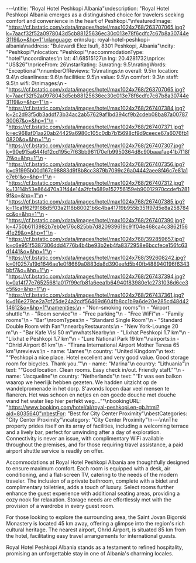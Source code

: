 ---\ntitle: "Royal Hotel Peshkopi Albania"\ndescription: "Royal Hotel Peshkopi Albania emerges as a distinguished choice for travelers seeking comfort and convenience in the heart of Peshkopi."\nfeaturedImage: "https://cf.bstatic.com/xdata/images/hotel/max1024x768/263707065.jpg?k=7aacf32f52a0978043d5cb88125636ec30c013e78f6cdfc7c67b8a30744e3119&o=&hp=1"\nlanguage: en\nslug: royal-hotel-peshkopi-albania\naddress: "Bulevardi Elez Isufi, 8301 Peshkopi, Albania"\ncity: "Peshkopi"\nlocation: "Peshkopi"\naccommodationType: "hotel"\ncoordinates:\n  lat: 41.68515127\n  lng: 20.4281732\nprice: "US$26"\npriceFrom: 26\nstarRating: 3\nrating: 9.5\nratingWords: "Exceptional"\nnumberOfReviews: 15\nratings:\n  overall: 9.5\n  location: 9.4\n  cleanliness: 9.6\n  facilities: 9.5\n  value: 9.5\n  comfort: 9.3\n  staff: 9.5\n  wifi: 0\nimages:\n  - "https://cf.bstatic.com/xdata/images/hotel/max1024x768/263707065.jpg?k=7aacf32f52a0978043d5cb88125636ec30c013e78f6cdfc7c67b8a30744e3119&o=&hp=1"\n  - "https://cf.bstatic.com/xdata/images/hotel/max1024x768/267407384.jpg?k=2c2d93f5db3addf73b34ac2ab57629af1bd394cf9b2cdeb08ba87a0078730067&o=&hp=1"\n  - "https://cf.bstatic.com/xdata/images/hotel/max1024x768/267407371.jpg?k=ec968af01aa20ab24429a6980c105c0db7b15698cf9d9ceece67a6076fb10820&o=&hp=1"\n  - "https://cf.bstatic.com/xdata/images/hotel/max1024x768/267407307.jpg?k=90e915a644fd12cd195c7f63bb961170efb9950364d8c90baaa1ae41b7f18f7f&o=&hp=1"\n  - "https://cf.bstatic.com/xdata/images/hotel/max1024x768/267407356.jpg?k=c91995b00d167c98883d9f8b8cc3879b7099c26a04442aee8f46c7e81a1c7eb1&o=&hp=1"\n  - "https://cf.bstatic.com/xdata/images/hotel/max1024x768/267407312.jpg?k=13114b53e864470a31f44e14a2fcfa689a152756159eb90012970ccdefb2819f&o=&hp=1"\n  - "https://cf.bstatic.com/xdata/images/hotel/max1024x768/267407385.jpg?k=11ca1f62f9168d5f03a2118b80021b6c4ba41719b955b351f97d5e8a258784cc&o=&hp=1"\n  - "https://cf.bstatic.com/xdata/images/hotel/max1024x768/267407390.jpg?k=4750b6113982b7eb0e176c825bb7d820939619c91f04e468ca4c3862f5641e29&o=&hp=1"\n  - "https://cf.bstatic.com/xdata/images/hotel/max1024x768/392859657.jpg?k=c6e951f5387306ddd4776b4b4be93b2eb4fa8372958e6bccfece156fc63d1441&o=&hp=1"\n  - "https://cf.bstatic.com/xdata/images/hotel/max1024x768/392608242.jpg?k=0f0257a19d1646ae1e0f8669a0883da8d390eefd5b40fb488940196f6343bbf7&o=&hp=1"\n  - "https://cf.bstatic.com/xdata/images/hotel/max1024x768/267437394.jpg?k=0a14f77e76525681a017f99cfb81a6eea1b64940f83980e1c2731036d6ce3c5f&o=&hp=1"\n  - "https://cf.bstatic.com/xdata/images/hotel/max1024x768/267437361.jpg?k=d16e279ce2a7cf25de24a2cdf56469d604fb8cc1b9a6de20e285cd48d4214612&o=&hp=1"\namenities:\n  - "Non-smoking rooms"\n  - "Airport shuttle"\n  - "Room service"\n  - "Free parking"\n  - "Free WiFi"\n  - "Family rooms"\n  - "Bar"\nroomTypes:\n  - "Standard Single Room"\n  - "Standard Double Room with Fan"\nnearbyRestaurants:\n  - "New York-Lounge 20 m"\n  - "Bar Kafe Visi 50 m"\nwhatsNearby:\n  - "Llixhat Peshkopi 1.7 km"\n  - "Llixhat e Peshkopi 1.7 km"\n  - "Lure National Park 19 km"\nairports:\n  - "Ohrid Airport 61 km"\n  - "Tirana International Airport Mother Teresa 65 km"\nreviews:\n  - name: "James"\n    country: "United Kingdom"\n    text: "“Peshkopi a nice place. Hotel excellent and very good value. Good storage room for bicycles. Thank you.”"\n  - name: "Marina"\n    country: "Lithuania"\n    text: "“Good location. Clean rooms. Easy check in/out. Friendly staff.”"\n  - name: "Jacqueline"\n    country: "Netherlands"\n    text: "“Er was een balkon waarop we heerlijk hebben gezeten. We hadden uitzicht op de wandelpromenade in het dorp. S'avonds lopen daar veel mensen te flaneren. Het was schoon en netjes en een goede douche met douche wand het water liep hier perfekt weg....”"\nbookingURL: "https://www.booking.com/hotel/al/royal-peshkopi.en-gb.html?aid=8035640"\nbestFor: "Best for City Center Proximity"\nbestCategories: "City Center Proximity"\ncategory: "City Center Proximity"\n---\n\nThe property prides itself on its array of facilities, including a welcoming terrace and a lively bar, perfect for unwinding after a day of exploration. Connectivity is never an issue, with complimentary WiFi available throughout the premises, and for those requiring travel assistance, a paid airport shuttle service is readily on offer.

Accommodations at Royal Hotel Peshkopi Albania are thoughtfully designed to ensure maximum comfort. Each room is equipped with a desk, air conditioning, and a flat-screen TV, catering to the needs of the modern traveler. The inclusion of a private bathroom, complete with a bidet and complimentary toiletries, adds a touch of luxury. Select rooms further enhance the guest experience with additional seating areas, providing a cozy nook for relaxation. Storage needs are effortlessly met with the provision of a wardrobe in every guest room.

For those looking to explore the surrounding area, the Saint Jovan Bigorski Monastery is located 45 km away, offering a glimpse into the region's rich cultural heritage. The nearest airport, Ohrid Airport, is situated 85 km from the hotel, facilitating easy travel arrangements for international guests.

Royal Hotel Peshkopi Albania stands as a testament to refined hospitality, promising an unforgettable stay in one of Albania's charming locales.